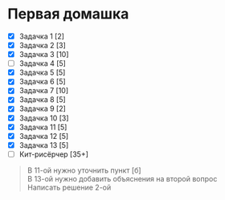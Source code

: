 # Первая домашка
- [X] Задачка 1    [2]
- [X] Задачка 2    [3]
- [X] Задачка 3    [10]
- [ ] Задачка 4    [5]
- [X] Задачка 5    [5]
- [X] Задачка 6    [5]
- [X] Задачка 7    [10]
- [X] Задачка 8    [5]
- [X] Задачка 9   [2]
- [X] Задачка 10   [3]
- [X] Задачка 11   [5]
- [X] Задачка 12   [5]
- [X] Задачка 13   [5]
- [ ] Кит-рисёрчер [35+]

> В 11-ой нужно уточнить пункт [б] <br/>
> В 13-ой нужно добавить объяснения на второй вопрос <br/>
> Написать решение 2-ой 
